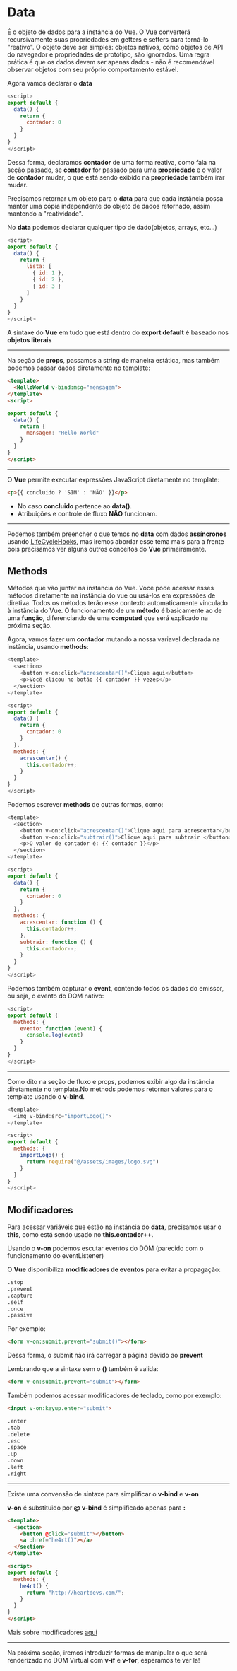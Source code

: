 # Data

É o objeto de dados para a instância do Vue. O Vue converterá recursivamente suas propriedades em getters e setters para torná-lo "reativo". O objeto deve ser simples: objetos nativos, como objetos de API do navegador e propriedades de protótipo, são ignorados. Uma regra prática é que os dados devem ser apenas dados - não é recomendável observar objetos com seu próprio comportamento estável.

Agora vamos declarar o **data**

```js
<script>
export default {
  data() {
    return {
      contador: 0
    }
  }
}
</script>
```

Dessa forma, declaramos **contador** de uma forma reativa, como fala na seção passado, se **contador** for passado para uma **propriedade** e o valor de **contador** mudar, o que está sendo exibido na **propriedade** também irar mudar.

Precisamos retornar um objeto para o **data** para que cada instância possa manter uma cópia independente do objeto de dados retornado, assim mantendo a "reatividade".

No **data** podemos declarar qualquer tipo de dado(objetos, arrays, etc...)

```js
<script>
export default {
  data() {
    return {
      lista: [
        { id: 1 },
        { id: 2 },
        { id: 3 }
      ]
    }
  }
}
</script>
```

A sintaxe do **Vue** em tudo que está dentro do **export default** é baseado nos **objetos literais**

---

Na seção de **props**, passamos a string de maneira estática, mas também podemos passar dados diretamente no template:

```html
<template>
  <HelloWorld v-bind:msg="mensagem">
</template>
<script>

export default {
  data() {
    return {
      mensagem: "Hello World"
    }
  }
}
</script>
```

---

O **Vue** permite executar expressões JavaScript diretamente no template:

```html
<p>{{ concluido ? 'SIM' : 'NÃO' }}</p>
```

* No caso **concluido** pertence ao **data()**.
* Atribuições e controle de fluxo **NÃO** funcionam.

---

Podemos também preencher o que temos no **data** com dados **assíncronos** usando [LifeCycleHooks](https://br.vuejs.org/v2/guide/instance.html#Diagrama-do-Ciclo-de-Vida), mas iremos abordar esse tema mais para a frente pois precisamos ver alguns outros conceitos do **Vue** primeiramente.

## Methods

Métodos que vão juntar na instância do Vue. Você pode acessar esses métodos diretamente na instância do vue ou usá-los em expressões de diretiva. Todos os métodos terão esse contexto automaticamente vinculado à instância do Vue. O funcionamento de um **método** é basicamente ao de uma **função**, diferenciando de uma **computed** que será explicado na próxima seção.

Agora, vamos fazer um **contador** mutando a nossa variavel declarada na instância, usando **methods**:

```js
<template>
  <section>
    <button v-on:click="acrescentar()">Clique aqui</button>
    <p>Você clicou no botão {{ contador }} vezes</p>
  </section>
</template>

<script>
export default {
  data() {
    return {
      contador: 0
    }
  },
  methods: {
    acrescentar() {
      this.contador++;
    }
  }
}
</script>
```

Podemos escrever **methods** de outras formas, como:

```js
<template>
  <section>
    <button v-on:click="acrescentar()">Clique aqui para acrescentar</button>
    <button v-on:click="subtrair()">Clique aqui para subtrair </button>
    <p>O valor de contador é: {{ contador }}</p>
  </section>
</template>

<script>
export default {
  data() {
    return {
      contador: 0
    }
  },
  methods: {
    acrescentar: function () {
      this.contador++;
    },
    subtrair: function () {
      this.contador--;
    }
  }
}
</script>
```
Podemos também capturar o **event**, contendo todos os dados do emissor, ou seja, o evento do DOM nativo:

```js
<script>
export default {
  methods: {
    evento: function (event) {
      console.log(event)
    }
  }
}
</script>
```

---

Como dito na seção de fluxo e props, podemos exibir algo da instância diretamente no template.No methods podemos retornar valores para o template usando o **v-bind**.

```js
<template>
  <img v-bind:src="importLogo()">
</template>

<script>
export default {
  methods: {
    importLogo() {
      return require("@/assets/images/logo.svg")
    }
  }
}
</script>
```

## Modificadores

Para acessar variáveis que estão na instância do **data**, precisamos usar o **this**, como está sendo usado no **this.contador++**.

Usando o **v-on** podemos escutar eventos do DOM (parecido com o funcionamento do eventListener) 

O **Vue** disponibiliza **modificadores de eventos** para evitar a propagação:

```html
.stop
.prevent
.capture
.self
.once
.passive
```

Por exemplo:

```html
<form v-on:submit.prevent="submit()"></form>
```

Dessa forma, o submit não irá carregar a página devido ao **prevent**


Lembrando que a sintaxe sem o **()** também é valida:

```html
<form v-on:submit.prevent="submit"></form>
```

Também podemos acessar modificadores de teclado, como por exemplo:

```html
<input v-on:keyup.enter="submit">
```

```html
.enter
.tab
.delete
.esc
.space
.up
.down
.left
.right
```

---

Existe uma convensão de sintaxe para simplificar o **v-bind** e **v-on**

**v-on** é substituido por **@**
**v-bind** é simplificado apenas para **:**

```html
<template>
  <section>
    <button @click="submit"></button>
    <a :href="he4rt()"></a>
  </section>
</template>

<script>
export default {
  methods: {
    he4rt() {
      return "http://heartdevs.com/";
    }
  }
}
</script>
```

Mais sobre modificadores [aqui](https://br.vuejs.org/v2/guide/events.html#Modificadores-de-Evento)

---

Na próxima seção, iremos introduzir formas de manipular o que será renderizado no DOM Virtual com **v-if** e **v-for**, esperamos te ver la!